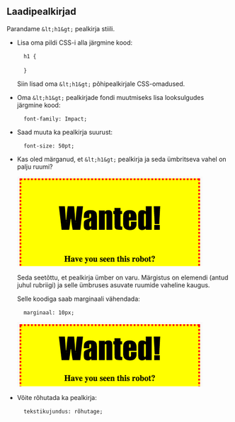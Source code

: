 ## Laadipealkirjad

Parandame `&lt;h1&gt;` pealkirja stiili.

+ Lisa oma pildi CSS-i alla järgmine kood:
    
        h1 {
        
        }
        
    
    Siin lisad oma `&lt;h1&gt;` põhipealkirjale CSS-omadused.

+ Oma `&lt;h1&gt;` pealkirjade fondi muutmiseks lisa looksulgudes järgmine kood:
    
        font-family: Impact;
        

+ Saad muuta ka pealkirja suurust:
    
        font-size: 50pt;
        

+ Kas oled märganud, et `&lt;h1&gt;` pealkirja ja seda ümbritseva vahel on palju ruumi?
    
    ![kuvatõmmis](images/wanted-h1-margin.png)
    
    Seda seetõttu, et pealkirja ümber on varu. Märgistus on elemendi (antud juhul rubriigi) ja selle ümbruses asuvate ruumide vaheline kaugus.
    
    Selle koodiga saab marginaali vähendada:
    
        marginaal: 10px;
        
    
    ![ekraanipilt](images/wanted-h1-margin-small.png)

+ Võite rõhutada ka pealkirja:
    
        tekstikujundus: rõhutage;